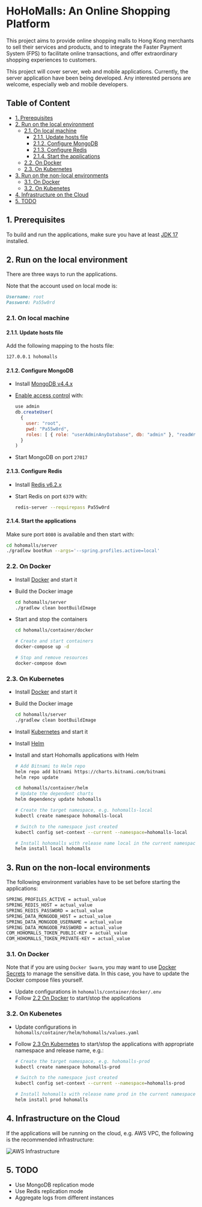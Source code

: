 # HoHoMalls: An Online Shopping Platform

This project aims to provide online shopping malls to Hong Kong merchants to sell their services and products, and to integrate the Faster Payment System (FPS) to facilitate online transactions, and offer extraordinary shopping experiences to customers.

This project will cover server, web and mobile applications. Currently, the server application have been being developed. Any interested persons are welcome, especially web and mobile developers.

## Table of Content

- [1. Prerequisites](#1-prerequisites)
- [2. Run on the local environment](#2-run-on-the-local-environment)
  - [2.1. On local machine](#21-on-local-machine)
    - [2.1.1. Update hosts file](#211-update-hosts-file)
    - [2.1.2. Configure MongoDB](#212-configure-mongodb)
    - [2.1.3. Configure Redis](#213-configure-redis)
    - [2.1.4. Start the applications](#214-start-the-applications)
  - [2.2. On Docker](#22-on-docker)
  - [2.3. On Kubernetes](#23-on-kubernetes)
- [3. Run on the non-local environments](#3-run-on-the-non-local-environments)
  - [3.1. On Docker](#31-on-docker)
  - [3.2. On Kubenetes](#32-on-kubenetes)
- [4. Infrastructure on the Cloud](#4-infrastructure-on-the-cloud)
- [5. TODO](#5-todo)

## 1. Prerequisites

To build and run the applications, make sure you have at least [JDK 17](http://openjdk.java.net/) installed.

## 2. Run on the local environment

There are three ways to run the applications.

Note that the account used on local mode is:

```markdown
Username: root
Password: Pa55w0rd
```

### 2.1. On local machine

#### 2.1.1. Update hosts file

Add the following mapping to the hosts file:

```markdown
127.0.0.1 hohomalls
```

#### 2.1.2. Configure MongoDB

- Install [MongoDB v4.4.x](https://www.mongodb.com/try/download)
- [Enable access control](https://docs.mongodb.com/v4.4/tutorial/enable-authentication/) with:

  ```javascript
  use admin
  db.createUser(
    {
      user: "root",
      pwd: "Pa55w0rd",
      roles: [ { role: "userAdminAnyDatabase", db: "admin" }, "readWriteAnyDatabase" ]
    }
  )
  ```

- Start MongoDB on port `27017`

#### 2.1.3. Configure Redis

- Install [Redis v6.2.x](https://redis.io/download)
- Start Redis on port `6379` with:

  ```bash
  redis-server --requirepass Pa55w0rd
  ```

#### 2.1.4. Start the applications

Make sure port `8080` is available and then start with:

```bash
cd hohomalls/server
./gradlew bootRun --args='--spring.profiles.active=local'
```

### 2.2. On Docker

- Install [Docker](https://www.docker.com/get-started) and start it
- Build the Docker image

  ```bash
  cd hohomalls/server
  ./gradlew clean bootBuildImage
  ```

- Start and stop the containers

  ```bash
  cd hohomalls/container/docker

  # Create and start containers
  docker-compose up -d

  # Stop and remove resources
  docker-compose down
  ```

### 2.3. On Kubernetes

- Install [Docker](https://www.docker.com/get-started) and start it
- Build the Docker image

  ```bash
  cd hohomalls/server
  ./gradlew clean bootBuildImage
  ```

- Install [Kubernetes](https://kubernetes.io/docs/setup/) and start it
- Install [Helm](https://helm.sh/docs/intro/install/)
- Install and start Hohomalls applications with Helm

  ```bash
  # Add Bitnami to Helm repo
  helm repo add bitnami https://charts.bitnami.com/bitnami
  helm repo update

  cd hohomalls/container/helm
  # Update the dependent charts
  helm dependency update hohomalls

  # Create the target namespace, e.g. hohomalls-local
  kubectl create namespace hohomalls-local

  # Switch to the namespace just created
  kubectl config set-context --current --namespace=hohomalls-local

  # Install hohomalls with release name local in the current namespace
  helm install local hohomalls
  ```

## 3. Run on the non-local environments

The following environment variables have to be set before starting the applications:

```markdown
SPRING_PROFILES_ACTIVE = actual_value
SPRING_REDIS_HOST = actual_value
SPRING_REDIS_PASSWORD = actual_value
SPRING_DATA_MONGODB_HOST = actual_value
SPRING_DATA_MONGODB_USERNAME = actual_value
SPRING_DATA_MONGODB_PASSWORD = actual_value
COM_HOHOMALLS_TOKEN_PUBLIC-KEY = actual_value
COM_HOHOMALLS_TOKEN_PRIVATE-KEY = actual_value
```

### 3.1. On Docker

Note that if you are using `Docker Swarm`, you may want to
use [Docker Secrets](https://docs.docker.com/engine/swarm/secrets/) to manage the sensitive data. In this case,
you have to update the Docker compose files yourself.

- Update configurations in `hohomalls/container/docker/.env`
- Follow [2.2 On Docker](#22-on-docker) to start/stop the applications

### 3.2. On Kubenetes

- Update configurations in `hohomalls/container/helm/hohomalls/values.yaml`
- Follow [2.3 On Kubernetes](#23-on-kubernetes) to start/stop the applications with appropriate namespace and release name, e.g.:

  ```bash
  # Create the target namespace, e.g. hohomalls-prod
  kubectl create namespace hohomalls-prod

  # Switch to the namespace just created
  kubectl config set-context --current --namespace=hohomalls-prod

  # Install hohomalls with release name prod in the current namespace
  helm install prod hohomalls
  ```

## 4. Infrastructure on the Cloud

If the applications will be running on the cloud, e.g. AWS VPC, the following is the recommended infrastructure:

![AWS Infrastructure](/docs/aws-infrastructure.png)

## 5. TODO

- Use MongoDB replication mode
- Use Redis replication mode
- Aggregate logs from different instances
